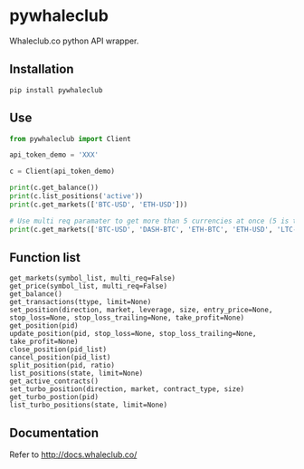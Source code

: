 # pywhaleclub
Whaleclub.co python API wrapper.

## Installation
`pip install pywhaleclub`

## Use
```python
from pywhaleclub import Client

api_token_demo = 'XXX'

c = Client(api_token_demo)

print(c.get_balance())
print(c.list_positions('active'))
print(c.get_markets(['BTC-USD', 'ETH-USD']))

# Use multi req paramater to get more than 5 currencies at once (5 is the current limit of Whaleclub).
print(c.get_markets(['BTC-USD', 'DASH-BTC', 'ETH-BTC', 'ETH-USD', 'LTC-USD', 'XMR-BTC']), multi_req=True)
```

## Function list
```
get_markets(symbol_list, multi_req=False)
get_price(symbol_list, multi_req=False)
get_balance()
get_transactions(ttype, limit=None)
set_position(direction, market, leverage, size, entry_price=None, stop_loss=None, stop_loss_trailing=None, take_profit=None)
get_position(pid)
update_position(pid, stop_loss=None, stop_loss_trailing=None, take_profit=None)
close_position(pid_list)
cancel_position(pid_list)
split_position(pid, ratio)
list_positions(state, limit=None)
get_active_contracts()
set_turbo_position(direction, market, contract_type, size)
get_turbo_postion(pid)
list_turbo_positions(state, limit=None)
```

## Documentation
Refer to http://docs.whaleclub.co/
